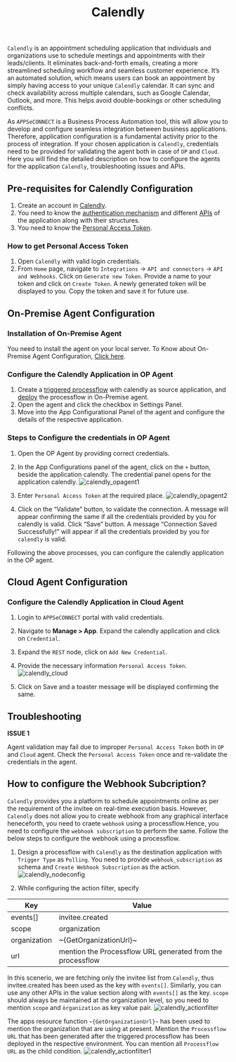 ﻿---
title: "Calendly"
toc: true
description: "Get to know about calendly credential validation and APIs"
keywords: "Pre-requisites for calendly Configuration, Configure the calendly Application in OP Agent, Configure the calendly Application in Cloud Agent"
tag: developers
category: "Connectors"
menus: 
    applicationconnector : 
        icon: fa fa-gg
        weight: 27
        title: "Calendly"
        identifier: calendlyconnector
---

`Calendly` is an appointment scheduling application that individuals and organizations use to schedule meetings 
and appointments with their leads/clients. It eliminates back-and-forth emails, creating a more streamlined 
scheduling workflow and seamless customer experience. It’s an automated solution, which means users 
can book an appointment by simply having access to your unique `Calendly` calendar. 
It can sync and check availability across multiple calendars, such as Google Calendar, Outlook, and more. 
This helps avoid double-bookings or other scheduling conflicts. 

As `APPSeCONNECT` is a Business Process Automation tool, this will allow you to develop and configure seamless integration between business applications. 
Therefore, application configuration is a fundamental activity prior to the process of integration. If your chosen application is 
`Calendly`, credentials need to be provided for validating the agent both in case of `OP` and `Cloud`. Here you will find the detailed description on 
how to configure the agents for the application `Calendly`, troubleshooting issues and APIs. 

## Pre-requisites for Calendly Configuration 

1) Create an account in [Calendly](https://calendly.com/).       
2) You need to know the [authentication mechanism](https://developer.calendly.com/getting-started) and different [APIs](https://developer.calendly.com/api-docs/d7755e2f9e5fe-calendly-api) of the application along with their structures.    
3) You need to know the [Personal Access Token](https://calendly.com/integrations/api_webhooks).

### How to get Personal Access Token

1) Open `Calendly` with valid login credentials.    
2) From `Home` page, navigate to `Integrations` -> `API and connectors` -> `API and Webhooks`. 
Click on `Generate new Token`. Provide a name to your token and click on `Create Token`. A newly generated token will be 
displayed to you. Copy the token and save it for future use.   

## On-Premise Agent Configuration 

### Installation of On-Premise Agent

You need to install the agent on your local server. To Know about On-Premise Agent Configuration, [Click here](/deployment/Deployment-Configuration/#on-premise-agent-configuration). 

### Configure the Calendly Application in OP Agent

1) Create a [triggered processflow](/processflow/trigger-processflow/) with calendly as source application, and [deploy](/processflow/deploying-and-executing-processflow/) the processflow in On-Premise agent.  
2) Open the agent and click the checkbox in Settings Panel.  
3) Move into the App Configurational Panel of the agent and configure the details of the respective application. 

### Steps to Configure the credentials in OP Agent

1) Open the OP Agent by providing correct credentials.   
2) In the App Configurations panel of the agent, click on the `+` button, beside the application calendly. 
The credential panel opens for the application calendly. 
![calendly_opagent1](/staticfiles/connectors/media/application-connector/calendly_opagent1.png) 

3) Enter `Personal Access Token` at the required place. 
![calendly_opagent2](/staticfiles/connectors/media/application-connector/calendly_opagent2.png)

4) Click on the “Validate” button, to validate the connection. A message will appear confirming the same 
if all the credentials provided by you for calendly is valid. Click “Save” button. 
A message “Connection Saved Successfully!” will appear if all the credentials provided by you for `calendly` is valid.

Following the above processes, you can configure the calendly application in the OP agent. 

## Cloud Agent Configuration 

### Configure the Calendly Application in Cloud Agent

1) Login to `APPSeCONNECT` portal with valid credentials.   

2) Navigate to **Manage > App**. Expand the calendly application and click on `Credential`. 

3) Expand the `REST` node, click on `Add New Credential`.  

4) Provide the necessary information `Personal Access Token`.  
![calendly_cloud](/staticfiles/connectors/media/application-connector/calendly_cloud.png)    

5) Click on Save and a toaster message will be displayed confirming the same. 

## Troubleshooting

**ISSUE 1** 

Agent validation may fail due to improper `Personal Access Token` both in `OP` and `Cloud` agent. 
Check the `Personal Access Token` once and re-validate the credentials in the agent. 

## How to configure the Webhook Subcription?

`Calendly` provides you a platform to schedule appointments online as per the requirement of the invitee on real-time 
execution basis. However, `Calendly` does not allow you to create webhook from any graphical interface heneceforth, 
you need to craete `webhook` using a processflow.Hence, you need to configure the `webhook subscription` to perform the same. 
Follow the below steps to configure the webhook using a processflow.  

1. Design a processflow with `Calendly` as the destination application with `Trigger Type` as `Polling`. You need to provide 
`webhook_subscription` as schema and `Create Webhook Subscription` as the action. 
![calendly_nodeconfig](/staticfiles/connectors/media/application-connector/calendly_nodeconfig.png)

2. While configuring the action filter, specify  

|Key|Value|
|---|---|
|events[]|invitee.created|
|scope|organization|
|organization|~{GetOrganizationUrl}~|
|url|mention the Processflow URL generated from the processflow|

In this scenerio, we are fetching only the invitee list from `Calendly`, thus invitee.created has been used as the key with `events[]`. 
Similarly, you can use any other APIs in the value section along with `events[]` as the key. 
`scope` should always be maintained at the organization level, so you need to mention `scope` and `òrganization` as key value pair.
![calendly_actionfilter](/staticfiles/connectors/media/application-connector/calendly_actionfilter.png)

The apps resource function `~{GetOrganizationUrl}~` has been used to mention the organization that are using at present. 
Mention the `Processflow URL` that has been generated after the triggered processflow has been deployed in the 
respective environment. You can mention all `Processflow URL` as the child condition.
![calendly_actionfilter1](/staticfiles/connectors/media/application-connector/calendly_actionfilter1.png)


